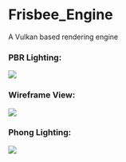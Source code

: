 # Frisbee_Engine
A Vulkan based rendering engine

### PBR Lighting:
![](https://raw.githubusercontent.com/LukeFrisbee/Frisbee_Engine/main/README_IMAGES/pbr.gif)

### Wireframe View:
![](https://raw.githubusercontent.com/LukeFrisbee/Frisbee_Engine/main/README_IMAGES/amg.png)

### Phong Lighting:
![](https://raw.githubusercontent.com/LukeFrisbee/Frisbee_Engine/main/README_IMAGES/jeep.png)
